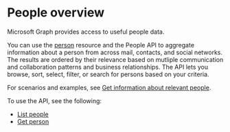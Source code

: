 # People overview

Microsoft Graph provides access to useful people data. 

You can use the [person](../resources/person.md) resource and the People API to aggregate information 
about a person from across mail, contacts, and social networks. The results are ordered by their 
relevance based on mutliple communication and collaboration patterns and business relationships. The API
lets you browse, sort, select, filter, or search for persons based on your criteria. 

For scenarios and examples, see [Get information about relevant people](../../../concepts/people_example.md). 

To use the API, see the following:

- [List people](../api/user_list_people.md)
- [Get person](../api/person_get.md)


